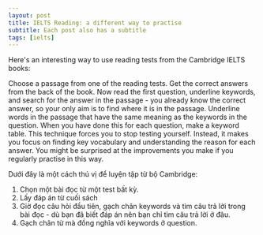 ```yaml
---
layout: post
title: IELTS Reading: a different way to practise
subtitle: Each post also has a subtitle
tags: [ielts]
---
```


Here's an interesting way to use reading tests from the Cambridge IELTS books:

Choose a passage from one of the reading tests.
Get the correct answers from the back of the book.
Now read the first question, underline keywords, and search for the answer in the passage - you already know the correct answer, so your only aim is to find where it is in the passage.
Underline words in the passage that have the same meaning as the keywords in the question.
When you have done this for each question, make a keyword table.
This technique forces you to stop testing yourself. Instead, it makes you focus on finding key vocabulary and understanding the reason for each answer. You might be surprised at the improvements you make if you regularly practise in this way.



Dưới đây là một cách thú vị để luyện tập từ bộ Cambridge:

1. Chọn một bài đọc từ một test bất kỳ.
2. Lấy đáp án từ cuối sách
3. Giờ đọc câu hỏi đầu tiên, gạch chân keywords và tìm câu trả lời trong bài đọc - dù bạn đã biết đáp án nên bạn chỉ tìm câu trả lời ở đâu.
4. Gạch chân từ mà đồng nghĩa với keywords ở question.
